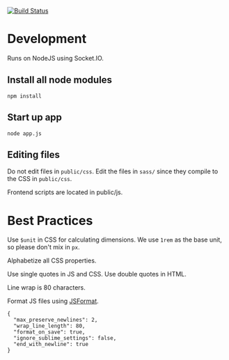 [![Build Status](https://travis-ci.org/phantomesse/code-names.svg?branch=master)](https://travis-ci.org/phantomesse/code-names)

# Development
Runs on NodeJS using Socket.IO.

## Install all node modules
`npm install`

## Start up app
`node app.js`

## Editing files
Do not edit files in `public/css`. Edit the files in `sass/` since they compile to the CSS in `public/css`.

Frontend scripts are located in public/js.

# Best Practices
Use `$unit` in CSS for calculating dimensions. We use `1rem` as the base unit, so please don't mix in `px`.

Alphabetize all CSS properties.

Use single quotes in JS and CSS. Use double quotes in HTML.

Line wrap is 80 characters.

Format JS files using [JSFormat](https://github.com/jdavisclark/JsFormat).

```
{
  "max_preserve_newlines": 2,
  "wrap_line_length": 80,
  "format_on_save": true,
  "ignore_sublime_settings": false,
  "end_with_newline": true
}
```
